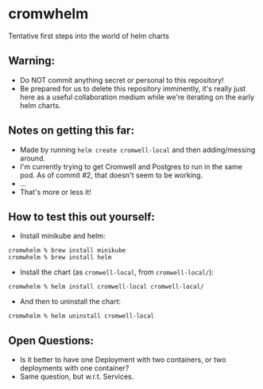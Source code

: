 # cromwhelm
Tentative first steps into the world of helm charts

## Warning:

- Do NOT commit anything secret or personal to this repository!
- Be prepared for us to delete this repository imminently, it's really just here as a useful collaboration medium 
while we're iterating on the early helm charts.

## Notes on getting this far:

- Made by running `helm create cromwell-local` and then adding/messing around.
- I'm currently trying to get Cromwell and Postgres to run in the same pod. As of commit #2, that doesn't seem to be working.
- ...
- That's more or less it!

## How to test this out yourself:

- Install minikube and helm:

```
cromwhelm % brew install minikube
cromwhelm % brew install helm
```

- Install the chart (as `cromwell-local`, from `cromwell-local/`):

```
cromwhelm % helm install cromwell-local cromwell-local/ 
```

- And then to uninstall the chart:

```
cromwhelm % helm uninstall cromwell-local
```

## Open Questions:

- Is it better to have one Deployment with two containers, or two deployments with one container?
- Same question, but w.r.t. Services. 
